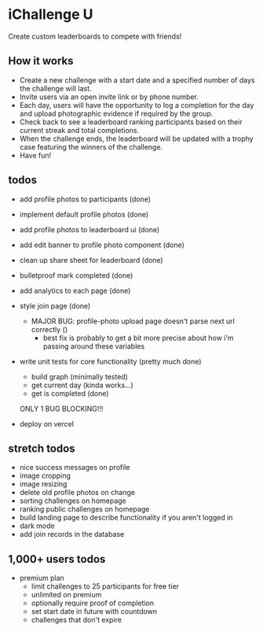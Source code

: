 # iChallenge U

Create custom leaderboards to compete with friends!

## How it works

- Create a new challenge with a start date and a specified number of days the challenge will last.
- Invite users via an open invite link or by phone number.
- Each day, users will have the opportunity to log a completion for the day and upload photographic evidence if required by the group.
- Check back to see a leaderboard ranking participants based on their current streak and total completions.
- When the challenge ends, the leaderboard will be updated with a trophy case featuring the winners of the challenge.
- Have fun!

## todos

- add profile photos to participants (done)
- implement default profile photos (done)
- add profile photos to leaderboard ui (done)
- add edit banner to profile photo component (done)
- clean up share sheet for leaderboard (done)
- bulletproof mark completed (done)
- add analytics to each page (done)
- style join page (done)
  - MAJOR BUG: profile-photo upload page doesn't parse next url correctly ()
    - best fix is probably to get a bit more precise about how i'm passing around these variables
- write unit tests for core functionality (pretty much done)
  - build graph (minimally tested)
  - get current day (kinda works...)
  - get is completed (done)

  ONLY 1 BUG BLOCKING!!!
- deploy on vercel

## stretch todos
- nice success messages on profile
- image cropping
- image resizing
- delete old profile photos on change
- sorting challenges on homepage
- ranking public challenges on homepage
- build landing page to describe functionality if you aren't logged in
- dark mode
- add join records in the database

## 1,000+ users todos
- premium plan
  - limit challenges to 25 participants for free tier
  - unlimited on premium
  - optionally require proof of completion
  - set start date in future with countdown
  - challenges that don't expire